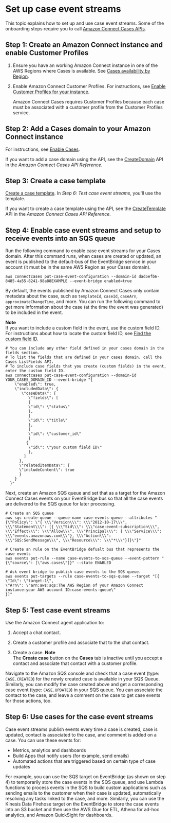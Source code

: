 # Set up case event streams<a name="case-event-streams-enable"></a>

This topic explains how to set up and use case event streams\. Some of the onboarding steps require you to call [Amazon Connect Cases APIs](https://docs.aws.amazon.com/cases/latest/APIReference/Welcome.html)\.

## Step 1: Create an Amazon Connect instance and enable Customer Profiles<a name="step1-case-event-streams-enable"></a>

1. Ensure you have an working Amazon Connect instance in one of the AWS Regions where Cases is available\. See [Cases availability by Region](regions.md#cases_region)\.

1. Enable Amazon Connect Customer Profiles\. For instructions, see [Enable Customer Profiles for your instance](enable-customer-profiles.md)\.

   Amazon Connect Cases requires Customer Profiles because each case must be associated with a customer profile from the Customer Profiles service\.

## Step 2: Add a Cases domain to your Amazon Connect instance<a name="step2-case-event-streams-enable"></a>

For instructions, see [Enable Cases](enable-cases.md)\.

If you want to add a case domain using the API, see the [CreateDomain](https://docs.aws.amazon.com/cases/latest/APIReference/API_CreateDomain.html) API in the *Amazon Connect Cases API Reference*\. 

## Step 3: Create a case template<a name="step3-case-event-streams-enable"></a>

[Create a case template](case-templates.md)\. In *Step 6: Test case event streams*, you'll use the template\. 

If you want to create a case template using the API, see the [CreateTemplate](https://docs.aws.amazon.com/cases/latest/APIReference/API_CreateTemplate.html) API in the *Amazon Connect Cases API Reference*\. 

## Step 4: Enable case event streams and setup to receive events into an SQS queue<a name="step4-case-event-streams-enable"></a>

Run the following command to enable case event streams for your Cases domain\. After this command runs, when cases are created or updated, an event is published to the default\-bus of the EventBridge service in your account \(it must be in the same AWS Region as your Cases domain\)\.

```
aws connectcases put-case-event-configuration --domain-id dad5efb6-8485-4a55-8241-98a88EXAMPLE --event-bridge enabled=true
```

By default, the events published by Amazon Connect Cases only contain metadata about the case, such as `templateId`, `caseId`, `caseArn`, `approximateChangeTime`, and more\. You can run the following command to get more information about the case \(at the time the event was generated\) to be included in the event\.

**Note**  
If you want to include a custom field in the event, use the custom field ID\. For instructions about how to locate the custom field ID, see [Find the custom field ID](cases-block.md#get-case-properties-find-uuid)\. 

```
# You can include any other field defined in your cases domain in the fields section.
# To list the fields that are defined in your cases domain, call the Cases ListFields API.
# To include case fields that you create (custom fields) in the event, enter the custom field ID.
aws connectcases put-case-event-configuration --domain-id YOUR_CASES_DOMAIN_ID --event-bridge "{
    \"enabled\": true, 
    \"includedData\": {
       \"caseData\": {
          \"fields\": [
          {
          \"id\": \"status\"
          },
          {
          \"id\": \"title\"
          },
          {
          \"id\": \"customer_id\"
          }
         {
          \"id\": \"your custom field ID\"
          },
        ]
      },
      \"relatedItemData\": {
      \"includeContent\": true
      }
    }
  }"
```

Next, create an Amazon SQS queue and set that as a target for the Amazon Connect Cases events on your EventBridge bus so that all the case events are delivered to the SQS queue for later processing\.

```
# Create an SQS queue
aws sqs create-queue --queue-name case-events-queue --attributes "{\"Policy\": \"{ \\\"Version\\\": \\\"2012-10-17\\\", \\\"Statement\\\": [{ \\\"Sid\\\": \\\"case-event-subscription\\\", \\\"Effect\\\": \\\"Allow\\\", \\\"Principal\\\": { \\\"Service\\\": \\\"events.amazonaws.com\\\"}, \\\"Action\\\": \\\"SQS:SendMessage\\\", \\\"Resource\\\": \\\"*\\\"}]}\"}"

# Create an rule on the EventBridge defualt bus that represents the case events
aws events put-rule --name case-events-to-sqs-queue --event-pattern "{\"source\": [\"aws.cases\"]}" --state ENABLED

# Ask event bridge to publish case events to the SQS queue.
aws events put-targets --rule case-events-to-sqs-queue --target "[{
\"Id\": \"target-1\",
\"Arn\": \"arn:aws:sqs:The AWS Region of your Amazon Connect instance:your AWS account ID:case-events-queue\"
}]"
```

## Step 5: Test case event streams<a name="step5-case-event-streams-enable"></a>

Use the Amazon Connect agent application to: 

1. Accept a chat contact\.

1. Create a customer profile and associate that to the chat contact\.

1. Create a case\. 
**Note**  
The **Create case** button on the **Cases** tab is inactive until you accept a contact and associate that contact with a customer profile\.

Navigate to the Amazon SQS console and check that a case event \(type: `CASE.CREATED`\) for the newly created case is available in your SQS Queue\. Similarly, you can modify the case created above and get a corresponding case event \(type: `CASE.UPDATED`\) in your SQS queue\. You can associate the contact to the case, and leave a comment on the case to get case events for those actions, too\.

## Step 6: Use cases for the case event streams<a name="step6-case-event-streams-enable"></a>

Case event streams publish events every time a case is created, case is updated, contact is associated to the case, and comment is added on a case\. You can use these events for:
+ Metrics, analytics and dashboards
+ Build Apps that notify users \(for example, send emails\)
+ Automated actions that are triggered based on certain type of case updates

For example, you can use the SQS target on EventBridge \(as shown on step 4\) to temporarily store the case events in the SQS queue, and use Lambda functions to process events in the SQS to build custom applications such as sending emails to the customer when their case is updated, automatically resolving any tasks linked to the case, and more\. Similarly, you can use the Kinesis Data Firehose target on the EventBridge to store the case events into an S3 bucket and then use the AWS Glue for ETL, Athena for ad\-hoc analytics, and Amazon QuickSight for dashboards\.